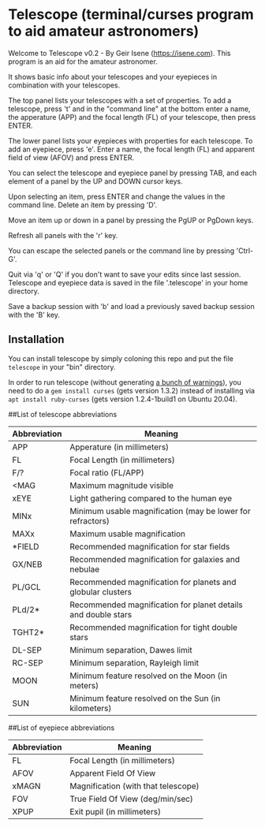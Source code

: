 # Telescope (terminal/curses program to aid amateur astronomers)
Welcome to Telescope v0.2 - By Geir Isene (https://isene.com). This program is an aid for the amateur astronomer.

It shows basic info about your telescopes and your eyepieces in combination with your telescopes.

The top panel lists your telescopes with a set of properties. To add a telescope, press 't' and in the "command line"
at the bottom enter a name, the apperature (APP) and the focal length (FL) of your telescope, then press ENTER. 

The lower panel lists your eyepieces with properties for each telescope. To add an eyepiece, press 'e'. Enter a name,
the focal length (FL) and apparent field of view (AFOV) and press ENTER.

You can select the telescope and eyepiece panel by pressing TAB, and each element of a panel by the UP and DOWN cursor keys. 

Upon selecting an item, press ENTER and change the values in the command line. Delete an item by pressing 'D'.

Move an item up or down in a panel by pressing the PgUP or PgDown keys.

Refresh all panels with the 'r' key.

You can escape the selected panels or the command line by pressing 'Ctrl-G'. 

Quit via 'q' or 'Q' if you don't want to save your edits since last session. Telescope and eyepiece data is saved in the file '.telescope' in your home directory.

Save a backup session with 'b' and load a previously saved backup session with the 'B' key.

## Installation
You can install telescope by simply coloning this repo and put the file `telescope` in your "bin" directory.

In order to run telescope (without generating [a bunch of warnings](https://github.com/isene/RTFM/issues/1)), you need to do a `gem install curses` (gets version 1.3.2) instead of installing via `apt install ruby-curses` (gets version 1.2.4-1build1 on Ubuntu 20.04). 

##List of telescope abbreviations

Abbreviation | Meaning
-------------|-----------------------------------------------------------
APP          | Apperature (in millimeters)                                      
FL           | Focal Length (in millimeters)                                    
F/?          | Focal ratio (FL/APP)                                             
\<MAG        | Maximum magnitude visible                                        
xEYE         | Light gathering compared to the human eye                        
MINx         | Minimum usable magnification (may be lower for refractors)
MAXx         | Maximum usable magnification
\*FIELD      | Recommended magnification for star fields
GX/NEB       | Recommended magnification for galaxies and nebulae
PL/GCL       | Recommended magnification for planets and globular clusters
PLd/2\*      | Recommended magnification for planet details and double stars
TGHT2\*      | Recommended magnification for tight double stars
DL-SEP       | Minimum separation, Dawes limit
RC-SEP       | Minimum separation, Rayleigh limit
MOON         | Minimum feature resolved on the Moon (in meters)
SUN          | Minimum feature resolved on the Sun (in kilometers)

##List of eyepiece abbreviations

Abbreviation | Meaning
-------------|-------------------------------------------------------------                                           
FL           | Focal Length (in millimeters)      
AFOV         | Apparent Field Of View             
xMAGN        | Magnification (with that telescope)
FOV          | True Field Of View (deg/min/sec)   
XPUP         | Exit pupil (in millimeters)        
